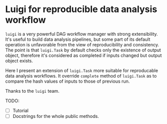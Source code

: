 Luigi for reproducible data analysis workflow
========

`luigi` is a very powerful DAG workflow manager with strong extensibility.
It's useful to build data analysis pipelines, but some part of its default operation is unfavorable from the view of reproducibility and consistency.
The point is that `luigi.Task` by default checks only the existence of output object, therefore it's considered as completed if inputs changed but output object exists. 

Here I present an extension of `luigi.Task` more suitable for reproducable data analysis workflows. It override `complete` method of `luigi.Task` as to compare the hash values of inputs to those of previous run.

Thanks to the `luigi` team.


TODO:
  - [ ] Tutorial
  - [ ] Docstrings for the whole public methods.
